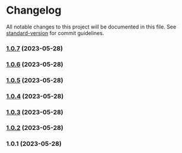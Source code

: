 # Changelog

All notable changes to this project will be documented in this file. See [standard-version](https://github.com/conventional-changelog/standard-version) for commit guidelines.

### [1.0.7](https://github.com/ndotcom/ppurio/compare/v1.0.6...v1.0.7) (2023-05-28)

### [1.0.6](https://github.com/ndotcom/ppurio/compare/v1.0.5...v1.0.6) (2023-05-28)

### [1.0.5](https://github.com/ndotcom/ppurio/compare/v1.0.4...v1.0.5) (2023-05-28)

### [1.0.4](https://github.com/ndotcom/ppurio/compare/v1.0.3...v1.0.4) (2023-05-28)

### [1.0.3](https://github.com/ndotcom/ppurio/compare/v1.0.2...v1.0.3) (2023-05-28)

### [1.0.2](https://github.com/ndotcom/ppurio/compare/v1.0.1...v1.0.2) (2023-05-28)

### 1.0.1 (2023-05-28)
